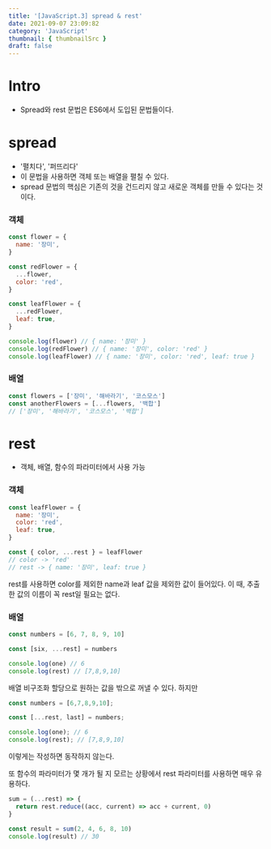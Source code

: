 ```yaml
---
title: '[JavaScript.3] spread & rest'
date: 2021-09-07 23:09:82
category: 'JavaScript'
thumbnail: { thumbnailSrc }
draft: false
---
```


# Intro

- Spread와 rest 문법은 ES6에서 도입된 문법들이다.

# spread

- '펼치다', '퍼뜨리다'
- 이 문법을 사용하면 객체 또는 배열을 펼칠 수 있다.
- spread 문법의 핵심은 기존의 것을 건드리지 않고 새로운 객체를 만들 수 있다는 것이다.

### 객체

```javascript
const flower = {
  name: '장미',
}

const redFlower = {
  ...flower,
  color: 'red',
}

const leafFlower = {
  ...redFlower,
  leaf: true,
}

console.log(flower) // { name: '장미' }
console.log(redFlower) // { name: '장미', color: 'red' }
console.log(leafFlower) // { name: '장미', color: 'red', leaf: true }
```

### 배열

```javascript
const flowers = ['장미', '해바라기', '코스모스']
const anotherFlowers = [...flowers, '백합']
// ['장미', '해바라기', '코스모스', '백합']
```

# rest

- 객체, 배열, 함수의 파라미터에서 사용 가능

### 객체

```javascript
const leafFlower = {
  name: '장미',
  color: 'red',
  leaf: true,
}

const { color, ...rest } = leafFlower
// color -> 'red'
// rest -> { name: '장미', leaf: true }
```

rest를 사용하면 color를 제외한 name과 leaf 값을 제외한 값이 들어있다. 이 때, 추출한 값의 이름이 꼭 rest일 필요는 없다.

### 배열

```javascript
const numbers = [6, 7, 8, 9, 10]

const [six, ...rest] = numbers

console.log(one) // 6
console.log(rest) // [7,8,9,10]
```

배열 비구조화 할당으로 원하는 값을 밖으로 꺼낼 수 있다.
하지만

```javascript
const numbers = [6,7,8,9,10];

const [...rest, last] = numbers;

console.log(one); // 6
console.log(rest); // [7,8,9,10]
```

이렇게는 작성하면 동작하지 않는다.

또 함수의 파라미터가 몇 개가 될 지 모르는 상황에서 rest 파라미터를 사용하면 매우 유용하다.

```javascript
sum = (...rest) => {
  return rest.reduce((acc, current) => acc + current, 0)
}

const result = sum(2, 4, 6, 8, 10)
console.log(result) // 30
```
